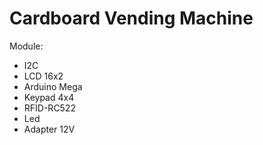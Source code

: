 # Cardboard Vending Machine

Module:

- I2C
- LCD 16x2
- Arduino Mega
- Keypad 4x4
- RFID-RC522
- Led
- Adapter 12V